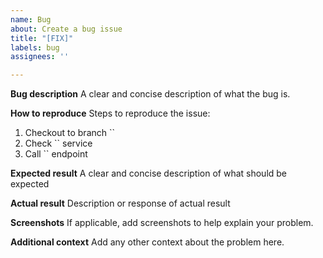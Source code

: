 ```yaml
---
name: Bug
about: Create a bug issue
title: "[FIX]"
labels: bug
assignees: ''

---
```


**Bug description**
A clear and concise description of what the bug is.

**How to reproduce**
Steps to reproduce the issue:
1. Checkout to branch ``
2. Check `` service
3. Call `` endpoint

**Expected result**
A clear and concise description of what should be expected

**Actual result**
Description or response of actual result

**Screenshots**
If applicable, add screenshots to help explain your problem.

**Additional context**
Add any other context about the problem here.
